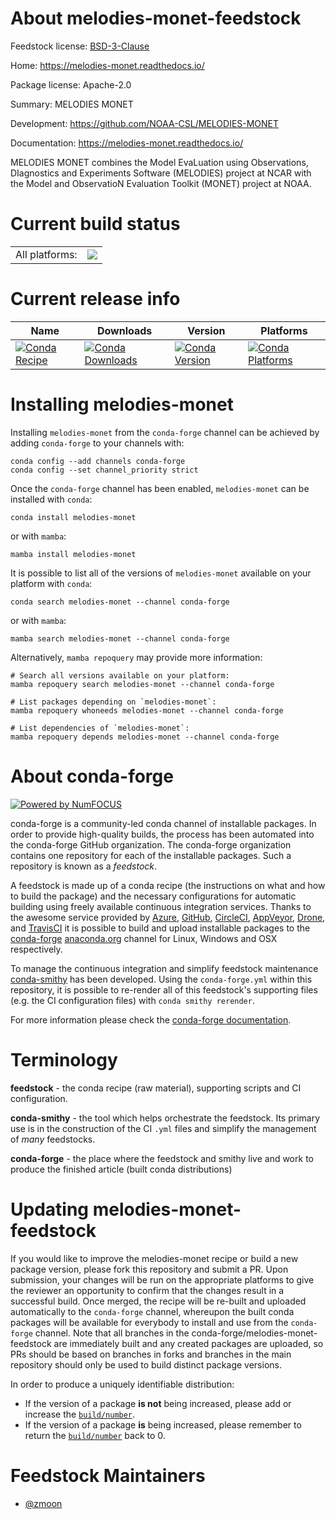 About melodies-monet-feedstock
==============================

Feedstock license: [BSD-3-Clause](https://github.com/conda-forge/melodies-monet-feedstock/blob/main/LICENSE.txt)

Home: https://melodies-monet.readthedocs.io/

Package license: Apache-2.0

Summary: MELODIES MONET

Development: https://github.com/NOAA-CSL/MELODIES-MONET

Documentation: https://melodies-monet.readthedocs.io/

MELODIES MONET combines the
Model EvaLuation using Observations, DIagnostics and Experiments Software (MELODIES) project at NCAR
with the Model and ObservatioN Evaluation Toolkit (MONET) project at NOAA.

Current build status
====================


<table><tr><td>All platforms:</td>
    <td>
      <a href="https://dev.azure.com/conda-forge/feedstock-builds/_build/latest?definitionId=23596&branchName=main">
        <img src="https://dev.azure.com/conda-forge/feedstock-builds/_apis/build/status/melodies-monet-feedstock?branchName=main">
      </a>
    </td>
  </tr>
</table>

Current release info
====================

| Name | Downloads | Version | Platforms |
| --- | --- | --- | --- |
| [![Conda Recipe](https://img.shields.io/badge/recipe-melodies--monet-green.svg)](https://anaconda.org/conda-forge/melodies-monet) | [![Conda Downloads](https://img.shields.io/conda/dn/conda-forge/melodies-monet.svg)](https://anaconda.org/conda-forge/melodies-monet) | [![Conda Version](https://img.shields.io/conda/vn/conda-forge/melodies-monet.svg)](https://anaconda.org/conda-forge/melodies-monet) | [![Conda Platforms](https://img.shields.io/conda/pn/conda-forge/melodies-monet.svg)](https://anaconda.org/conda-forge/melodies-monet) |

Installing melodies-monet
=========================

Installing `melodies-monet` from the `conda-forge` channel can be achieved by adding `conda-forge` to your channels with:

```
conda config --add channels conda-forge
conda config --set channel_priority strict
```

Once the `conda-forge` channel has been enabled, `melodies-monet` can be installed with `conda`:

```
conda install melodies-monet
```

or with `mamba`:

```
mamba install melodies-monet
```

It is possible to list all of the versions of `melodies-monet` available on your platform with `conda`:

```
conda search melodies-monet --channel conda-forge
```

or with `mamba`:

```
mamba search melodies-monet --channel conda-forge
```

Alternatively, `mamba repoquery` may provide more information:

```
# Search all versions available on your platform:
mamba repoquery search melodies-monet --channel conda-forge

# List packages depending on `melodies-monet`:
mamba repoquery whoneeds melodies-monet --channel conda-forge

# List dependencies of `melodies-monet`:
mamba repoquery depends melodies-monet --channel conda-forge
```


About conda-forge
=================

[![Powered by
NumFOCUS](https://img.shields.io/badge/powered%20by-NumFOCUS-orange.svg?style=flat&colorA=E1523D&colorB=007D8A)](https://numfocus.org)

conda-forge is a community-led conda channel of installable packages.
In order to provide high-quality builds, the process has been automated into the
conda-forge GitHub organization. The conda-forge organization contains one repository
for each of the installable packages. Such a repository is known as a *feedstock*.

A feedstock is made up of a conda recipe (the instructions on what and how to build
the package) and the necessary configurations for automatic building using freely
available continuous integration services. Thanks to the awesome service provided by
[Azure](https://azure.microsoft.com/en-us/services/devops/), [GitHub](https://github.com/),
[CircleCI](https://circleci.com/), [AppVeyor](https://www.appveyor.com/),
[Drone](https://cloud.drone.io/welcome), and [TravisCI](https://travis-ci.com/)
it is possible to build and upload installable packages to the
[conda-forge](https://anaconda.org/conda-forge) [anaconda.org](https://anaconda.org/)
channel for Linux, Windows and OSX respectively.

To manage the continuous integration and simplify feedstock maintenance
[conda-smithy](https://github.com/conda-forge/conda-smithy) has been developed.
Using the ``conda-forge.yml`` within this repository, it is possible to re-render all of
this feedstock's supporting files (e.g. the CI configuration files) with ``conda smithy rerender``.

For more information please check the [conda-forge documentation](https://conda-forge.org/docs/).

Terminology
===========

**feedstock** - the conda recipe (raw material), supporting scripts and CI configuration.

**conda-smithy** - the tool which helps orchestrate the feedstock.
                   Its primary use is in the construction of the CI ``.yml`` files
                   and simplify the management of *many* feedstocks.

**conda-forge** - the place where the feedstock and smithy live and work to
                  produce the finished article (built conda distributions)


Updating melodies-monet-feedstock
=================================

If you would like to improve the melodies-monet recipe or build a new
package version, please fork this repository and submit a PR. Upon submission,
your changes will be run on the appropriate platforms to give the reviewer an
opportunity to confirm that the changes result in a successful build. Once
merged, the recipe will be re-built and uploaded automatically to the
`conda-forge` channel, whereupon the built conda packages will be available for
everybody to install and use from the `conda-forge` channel.
Note that all branches in the conda-forge/melodies-monet-feedstock are
immediately built and any created packages are uploaded, so PRs should be based
on branches in forks and branches in the main repository should only be used to
build distinct package versions.

In order to produce a uniquely identifiable distribution:
 * If the version of a package **is not** being increased, please add or increase
   the [``build/number``](https://docs.conda.io/projects/conda-build/en/latest/resources/define-metadata.html#build-number-and-string).
 * If the version of a package **is** being increased, please remember to return
   the [``build/number``](https://docs.conda.io/projects/conda-build/en/latest/resources/define-metadata.html#build-number-and-string)
   back to 0.

Feedstock Maintainers
=====================

* [@zmoon](https://github.com/zmoon/)

